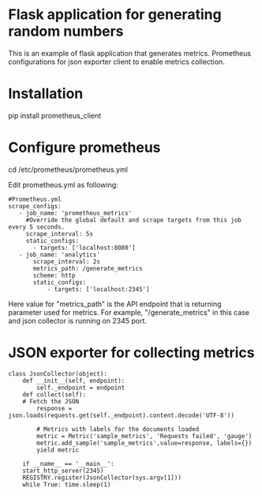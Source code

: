# Flask application for generating random numbers

This is an example of flask application that generates metrics.
Prometheus configurations for json exporter client to enable metrics collection.

# Installation
pip install prometheus_client

# Configure prometheus
cd /etc/prometheus/prometheus.yml

Edit prometheus.yml as following:

    #Prometheus.yml
    scrape_configs:
       - job_name: 'prometheus_metrics'
         #Override the global default and scrape targets from this job every 5 seconds.
         scrape_interval: 5s
         static_configs:
           - targets: ['localhost:8080']
       - job_name: 'analytics'
           scrape_interval: 2s
           metrics_path: /generate_metrics
           scheme: http
           static_configs:
               - targets: ['localhost:2345']

Here value for "metrics_path" is the API endpoint that is returning parameter used for metrics.
For example, "/generate_metrics" in this case and json collector is running on 2345 port.


# JSON exporter for collecting metrics
    class JsonCollector(object):
        def __init__(self, endpoint):
            self._endpoint = endpoint
        def collect(self):
        # Fetch the JSON
            response = json.loads(requests.get(self._endpoint).content.decode('UTF-8'))

            # Metrics with labels for the documents loaded
            metric = Metric('sample_metrics', 'Requests failed', 'gauge')
            metric.add_sample('sample_metrics',value=response, labels={})
            yield metric

        if __name__ == '__main__':
        start_http_server(2345)
        REGISTRY.register(JsonCollector(sys.argv[1]))
        while True: time.sleep(1)


